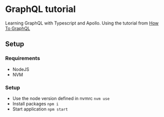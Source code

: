 # GraphQL tutorial
Learning GraphQL with Typescript and Apollo. Using the tutorial from [How To GraphQL](https://www.howtographql.com/typescript-apollo/)

## Setup

### Requirements
 - NodeJS
 - NVM

 ### Setup
  - Use the node version defined in nvmrc `nvm use`
  - Install packages `npm i`
  - Start application `npm start`